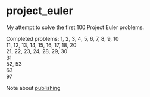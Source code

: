 # project_euler

My attempt to solve the first 100 Project Euler problems. 

Completed problems: 
1, 2, 3, 4, 5, 6, 7, 8, 9, 10 <br />
11, 12, 13, 14, 15, 16, 17, 18, 20 <br />
21, 22, 23, 24, 28, 29, 30 <br />
31 <br />
52, 53 <br />
63 <br />
97 <br />

Note about [publishing](https://projecteuler.net/about#publish)
